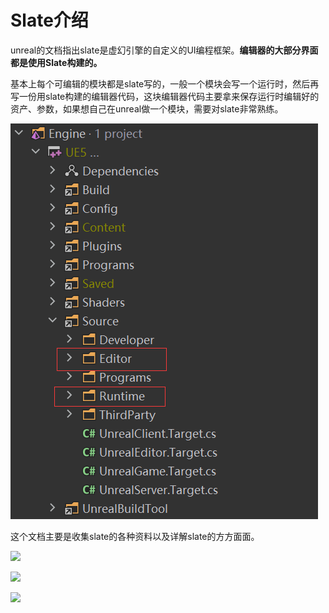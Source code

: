 # Slate介绍

unreal的文档指出slate是虚幻引擎的自定义的UI编程框架。**编辑器的大部分界面都是使用Slate构建的。**



基本上每个可编辑的模块都是slate写的，一般一个模块会写一个运行时，然后再写一份用slate构建的编辑器代码，这块编辑器代码主要拿来保存运行时编辑好的资产、参数，如果想自己在unreal做一个模块，需要对slate非常熟练。



![](_static/Image/Slate/RuntimeAndEdit.png)

这个文档主要是收集slate的各种资料以及详解slate的方方面面。

![](https://github.com/pixel-Teee/GuGu/tree/main/src/Core/UI)

![](https://github.com/pixel-Teee/DoDoUI.git)

![](https://pixeleuphoria.com/blog/index.php/notes-on-docking-splitter-auis/)
